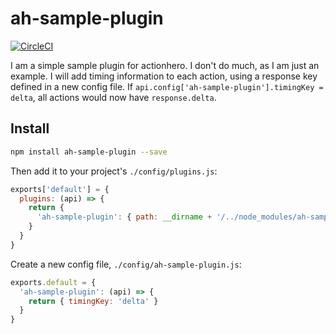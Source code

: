 # ah-sample-plugin

[![CircleCI](https://circleci.com/gh/actionhero/ah-sample-plugin.svg?style=svg)](https://circleci.com/gh/actionhero/ah-sample-plugin)

I am a simple sample plugin for actionhero.  I don't do much, as I am just an example.
I will add timing information to each action, using a response key defined in a new config file.  If `api.config['ah-sample-plugin'].timingKey = delta`, all actions would now have `response.delta`.

## Install

```bash
npm install ah-sample-plugin --save
```

Then add it to your project's `./config/plugins.js`:
```js
exports['default'] = {
  plugins: (api) => {
    return {
      'ah-sample-plugin': { path: __dirname + '/../node_modules/ah-sample-plugin' }
    }
  }
}
```

Create a new config file, `./config/ah-sample-plugin.js`:
```js
exports.default = {
  'ah-sample-plugin': (api) => {
    return { timingKey: 'delta' }
  }
}
```
